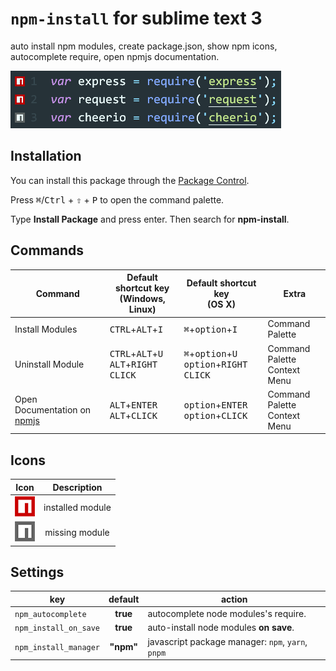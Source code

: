 # `npm-install` for sublime text 3
auto install npm modules, create package.json, show npm icons, autocomplete require, open npmjs documentation.

![preview](https://raw.githubusercontent.com/fcannizzaro/npm-install/master/npm-install.png)

## Installation

You can install this package through the [Package Control](https://packagecontrol.io/packages/npm-install).

Press <kbd>⌘</kbd>/<kbd>Ctrl</kbd> + <kbd>⇧</kbd> + <kbd>P</kbd> to open the command palette.

Type **Install Package** and press enter. Then search for **npm-install**.

## Commands

|           Command           | Default shortcut key<br>(Windows, Linux) | Default shortcut key<br>(OS X) | Extra
|---------------------------|-------------------------------------|---------------------------|---------------------------|
|Install Modules |<kbd>CTRL</kbd>+<kbd>ALT</kbd>+<kbd>I</kbd>|<kbd>⌘</kbd>+<kbd>option</kbd>+<kbd>I</kbd>| Command Palette
|Uninstall Module|<kbd>CTRL</kbd>+<kbd>ALT</kbd>+<kbd>U</kbd><br><kbd>ALT</kbd>+<kbd>RIGHT CLICK</kbd>|<kbd>⌘</kbd>+<kbd>option</kbd>+<kbd>U</kbd><br><kbd>option</kbd>+<kbd>RIGHT CLICK</kbd>| Command Palette<br>Context Menu
|Open Documentation on [npmjs](https://www.npmjs.com)|<kbd>ALT</kbd>+<kbd>ENTER</kbd><br><kbd>ALT</kbd>+<kbd>CLICK</kbd>|<kbd>option</kbd>+<kbd>ENTER</kbd><br><kbd>option</kbd>+<kbd>CLICK</kbd>| Command Palette<br>Context Menu

## Icons
| Icon |    Description   |
|:----:|:----------------:|
| ![on](https://raw.githubusercontent.com/fcannizzaro/npm-install/master/icon-on.png)   | installed module |
| ![off](https://raw.githubusercontent.com/fcannizzaro/npm-install/master/icon-off.png) |  missing module  |

## Settings

|         key           |    default    |                        action                     |
|-----------------------|:-------------:|---------------------------------------------------|
| `npm_autocomplete`    |   **true**    | autocomplete node modules's require.              |
| `npm_install_on_save` |   **true**    | auto-install node modules **on save**.            |
| `npm_install_manager` |   **"npm"**   | javascript package manager: `npm`, `yarn`, `pnpm` |
